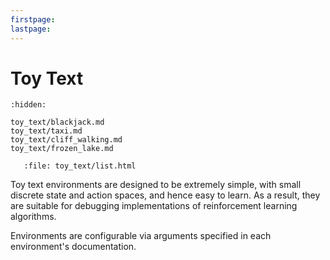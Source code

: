 ```yaml
---
firstpage:
lastpage:
---
```


# Toy Text

```{toctree}
:hidden:

toy_text/blackjack.md
toy_text/taxi.md
toy_text/cliff_walking.md
toy_text/frozen_lake.md
```

```{raw} html
   :file: toy_text/list.html
```

Toy text environments are designed to be extremely simple, with small discrete state and action spaces, and hence easy to learn. As a result, they are suitable for debugging implementations of reinforcement learning algorithms.

Environments are configurable via arguments specified in each environment's documentation.
